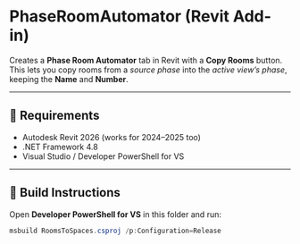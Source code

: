 # PhaseRoomAutomator (Revit Add-in)

Creates a **Phase Room Automator** tab in Revit with a **Copy Rooms** button.  
This lets you copy rooms from a *source phase* into the *active view’s phase*, keeping the **Name** and **Number**.

---

## 🧰 Requirements
- Autodesk Revit 2026 (works for 2024–2025 too)
- .NET Framework 4.8
- Visual Studio / Developer PowerShell for VS

---

## 🧱 Build Instructions
Open **Developer PowerShell for VS** in this folder and run:
```powershell
msbuild RoomsToSpaces.csproj /p:Configuration=Release
